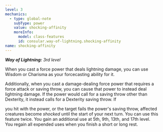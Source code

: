 ```yaml
---
level: 3
mechanics:
  - type: global-note
    subType: power
    value: shocking-affinity
    moreInfo:
      model: class-features
      id: consular.way-of-lightning.shocking-affinity
name: shocking-affinity
---
```

_**Way of Lightning:** 3rd level_
When you cast a force power that deals lightning damage, you can use Wisdom or Charisma as your forcecasting ability for it.
Additionally, when you cast a damage-dealing force power that requires a force attack or saving throw, you can cause that power to instead deal lightning damage. If the power would call for a saving throw other than Dexterity, it instead calls for a Dexterity saving throw. If 
you hit with the power, or the target fails the power's saving throw, affected creatures become *shocked* until the start of your next turn. You can use this feature twice. You gain an additional use at 5th, 9th, 13th, and 17th level. You regain all expended uses when you finish a short or long rest.